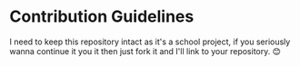 # Contribution Guidelines
I need to keep this repository intact as it's a school project, if you seriously wanna continue it you it then just fork it and I'll link to your repository. 😊